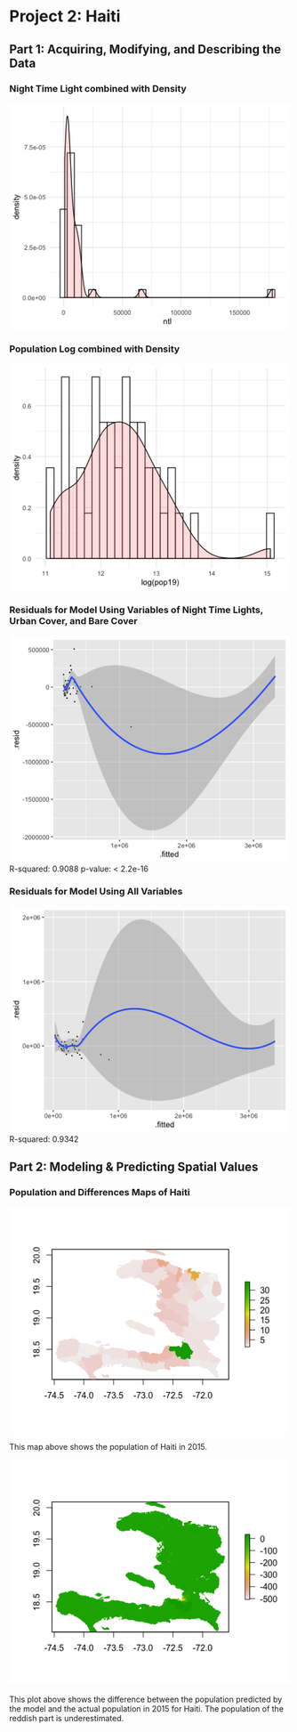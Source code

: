 # Project 2: Haiti

## Part 1: Acquiring, Modifying, and Describing the Data

### Night Time Light combined with Density
![Night Time Light combined with Density](denisity_ntl.png)
### Population Log combined with Density
![Population Log combined with Density](density_log(pop19).png)
### Residuals for Model Using Variables of Night Time Lights, Urban Cover, and Bare Cover
![Residuals for Model Using Variables of Night Time Lights, Urban Cover, and Bare Cover](ntl_urban_bare.png)
R-squared:  0.9088 p-value: < 2.2e-16
### Residuals for Model Using All Variables
![Residuals for Model Using All Variables](allvariables.png)
R-squared:  0.9342

## Part 2: Modeling & Predicting Spatial Values

### Population and Differences Maps of Haiti
![Population Map of Haiti](haiti_pop.png)

This map above shows the population of Haiti in 2015.

![Difference Map of Haiti](haiti_diff.png)

This plot above shows the difference between the population predicted by the model and the actual population in 2015 for Haiti. The population of the reddish part is underestimated.

